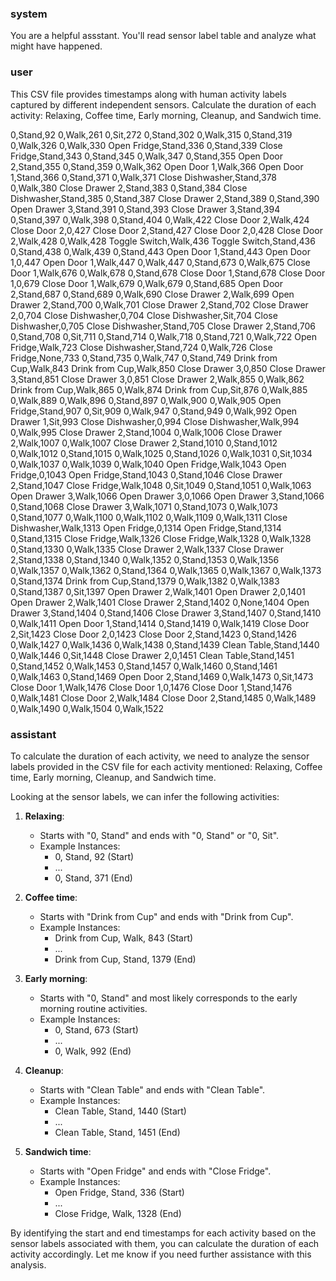 ### system
You are a helpful assstant. You'll read sensor label table and analyze what might have happened.
### user

This CSV file provides timestamps along with human activity labels captured by different independent sensors.
Calculate the duration of each activity: Relaxing, Coffee time, Early morning, Cleanup, and Sandwich time.
    
0,Stand,92
0,Walk,261
0,Sit,272
0,Stand,302
0,Walk,315
0,Stand,319
0,Walk,326
0,Walk,330
Open Fridge,Stand,336
0,Stand,339
Close Fridge,Stand,343
0,Stand,345
0,Walk,347
0,Stand,355
Open Door 2,Stand,355
0,Stand,359
0,Walk,362
Open Door 1,Walk,366
Open Door 1,Stand,366
0,Stand,371
0,Walk,371
Close Dishwasher,Stand,378
0,Walk,380
Close Drawer 2,Stand,383
0,Stand,384
Close Dishwasher,Stand,385
0,Stand,387
Close Drawer 2,Stand,389
0,Stand,390
Open Drawer 3,Stand,391
0,Stand,393
Close Drawer 3,Stand,394
0,Stand,397
0,Walk,398
0,Stand,404
0,Walk,422
Close Door 2,Walk,424
Close Door 2,0,427
Close Door 2,Stand,427
Close Door 2,0,428
Close Door 2,Walk,428
0,Walk,428
Toggle Switch,Walk,436
Toggle Switch,Stand,436
0,Stand,438
0,Walk,439
0,Stand,443
Open Door 1,Stand,443
Open Door 1,0,447
Open Door 1,Walk,447
0,Walk,447
0,Stand,673
0,Walk,675
Close Door 1,Walk,676
0,Walk,678
0,Stand,678
Close Door 1,Stand,678
Close Door 1,0,679
Close Door 1,Walk,679
0,Walk,679
0,Stand,685
Open Door 2,Stand,687
0,Stand,689
0,Walk,690
Close Drawer 2,Walk,699
Open Drawer 2,Stand,700
0,Walk,701
Close Drawer 2,Stand,702
Close Drawer 2,0,704
Close Dishwasher,0,704
Close Dishwasher,Sit,704
Close Dishwasher,0,705
Close Dishwasher,Stand,705
Close Drawer 2,Stand,706
0,Stand,708
0,Sit,711
0,Stand,714
0,Walk,718
0,Stand,721
0,Walk,722
Open Fridge,Walk,723
Close Dishwasher,Stand,724
0,Walk,726
Close Fridge,None,733
0,Stand,735
0,Walk,747
0,Stand,749
Drink from Cup,Walk,843
Drink from Cup,Walk,850
Close Drawer 3,0,850
Close Drawer 3,Stand,851
Close Drawer 3,0,851
Close Drawer 2,Walk,855
0,Walk,862
Drink from Cup,Walk,865
0,Walk,874
Drink from Cup,Sit,876
0,Walk,885
0,Walk,889
0,Walk,896
0,Stand,897
0,Walk,900
0,Walk,905
Open Fridge,Stand,907
0,Sit,909
0,Walk,947
0,Stand,949
0,Walk,992
Open Drawer 1,Sit,993
Close Dishwasher,0,994
Close Dishwasher,Walk,994
0,Walk,995
Close Drawer 2,Stand,1004
0,Walk,1006
Close Drawer 2,Walk,1007
0,Walk,1007
Close Drawer 2,Stand,1010
0,Stand,1012
0,Walk,1012
0,Stand,1015
0,Walk,1025
0,Stand,1026
0,Walk,1031
0,Sit,1034
0,Walk,1037
0,Walk,1039
0,Walk,1040
Open Fridge,Walk,1043
Open Fridge,0,1043
Open Fridge,Stand,1043
0,Stand,1046
Close Drawer 2,Stand,1047
Close Fridge,Walk,1048
0,Sit,1049
0,Stand,1051
0,Walk,1063
Open Drawer 3,Walk,1066
Open Drawer 3,0,1066
Open Drawer 3,Stand,1066
0,Stand,1068
Close Drawer 3,Walk,1071
0,Stand,1073
0,Walk,1073
0,Stand,1077
0,Walk,1100
0,Walk,1102
0,Walk,1109
0,Walk,1311
Close Dishwasher,Walk,1313
Open Fridge,0,1314
Open Fridge,Stand,1314
0,Stand,1315
Close Fridge,Walk,1326
Close Fridge,Walk,1328
0,Walk,1328
0,Stand,1330
0,Walk,1335
Close Drawer 2,Walk,1337
Close Drawer 2,Stand,1338
0,Stand,1340
0,Walk,1352
0,Stand,1353
0,Walk,1356
0,Walk,1357
0,Walk,1362
0,Stand,1364
0,Walk,1365
0,Walk,1367
0,Walk,1373
0,Stand,1374
Drink from Cup,Stand,1379
0,Walk,1382
0,Walk,1383
0,Stand,1387
0,Sit,1397
Open Drawer 2,Walk,1401
Open Drawer 2,0,1401
Open Drawer 2,Walk,1401
Close Drawer 2,Stand,1402
0,None,1404
Open Drawer 3,Stand,1404
0,Stand,1406
Close Drawer 3,Stand,1407
0,Stand,1410
0,Walk,1411
Open Door 1,Stand,1414
0,Stand,1419
0,Walk,1419
Close Door 2,Sit,1423
Close Door 2,0,1423
Close Door 2,Stand,1423
0,Stand,1426
0,Walk,1427
0,Walk,1436
0,Walk,1438
0,Stand,1439
Clean Table,Stand,1440
0,Walk,1446
0,Sit,1448
Close Drawer 2,0,1451
Clean Table,Stand,1451
0,Stand,1452
0,Walk,1453
0,Stand,1457
0,Walk,1460
0,Stand,1461
0,Walk,1463
0,Stand,1469
Open Door 2,Stand,1469
0,Walk,1473
0,Sit,1473
Close Door 1,Walk,1476
Close Door 1,0,1476
Close Door 1,Stand,1476
0,Walk,1481
Close Door 2,Walk,1484
Close Door 2,Stand,1485
0,Walk,1489
0,Walk,1490
0,Walk,1504
0,Walk,1522

### assistant
To calculate the duration of each activity, we need to analyze the sensor labels provided in the CSV file for each activity mentioned: Relaxing, Coffee time, Early morning, Cleanup, and Sandwich time.

Looking at the sensor labels, we can infer the following activities:

1. **Relaxing**:
   - Starts with "0, Stand" and ends with "0, Stand" or "0, Sit".
   - Example Instances:
     - 0, Stand, 92 (Start)
     - ...
     - 0, Stand, 371 (End)

2. **Coffee time**:
   - Starts with "Drink from Cup" and ends with "Drink from Cup".
   - Example Instances:
     - Drink from Cup, Walk, 843 (Start)
     - ...
     - Drink from Cup, Stand, 1379 (End)

3. **Early morning**:
   - Starts with "0, Stand" and most likely corresponds to the early morning routine activities.
   - Example Instances:
     - 0, Stand, 673 (Start)
     - ...
     - 0, Walk, 992 (End)

4. **Cleanup**:
   - Starts with "Clean Table" and ends with "Clean Table".
   - Example Instances:
     - Clean Table, Stand, 1440 (Start)
     - ...
     - Clean Table, Stand, 1451 (End)

5. **Sandwich time**:
   - Starts with "Open Fridge" and ends with "Close Fridge".
   - Example Instances:
     - Open Fridge, Stand, 336 (Start)
     - ...
     - Close Fridge, Walk, 1328 (End)

By identifying the start and end timestamps for each activity based on the sensor labels associated with them, you can calculate the duration of each activity accordingly. Let me know if you need further assistance with this analysis.
